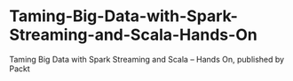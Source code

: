 # Taming-Big-Data-with-Spark-Streaming-and-Scala-Hands-On
Taming Big Data with Spark Streaming and Scala – Hands On, published by Packt
